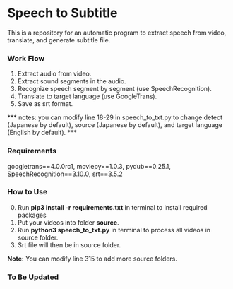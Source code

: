 # Speech to Subtitle
This is a repository for an automatic program to extract speech from video, translate, and generate subtitle file.


### Work Flow
1. Extract audio from video.
2. Extract sound segments in the audio.
3. Recognize speech segment by segment (use SpeechRecognition).
4. Translate to target language (use GoogleTrans).
5. Save as srt format.

*** notes: you can modify line 18-29 in speech_to_txt.py to change detect (Japanese by default), source (Japanese by default), and target language (English by default). ***

### Requirements
googletrans==4.0.0rc1, moviepy==1.0.3, pydub==0.25.1, SpeechRecognition==3.10.0, srt==3.5.2


### How to Use
0. Run **pip3 install -r requirements.txt** in terminal to install required packages
1. Put your videos into folder **source**.
2. Run **python3 speech_to_txt.py** in terminal to process all videos in source folder.
3. Srt file will then be in source folder.

**Note:** You can modify line 315 to add more source folders.


### To Be Updated
